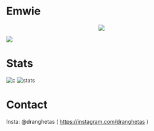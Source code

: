 # Emwie
<p align="center">
  <a href="https://github.com/emwie">
    <img src="https://discord.c99.nl/widget/theme-4/812224155608547348.png"/>
     </a>
</p>
<img src="https://komarev.com/ghpvc/?username=emwie&color=cyan"/>

# Stats
![c](https://github-readme-stats.vercel.app/api/top-langs/?username=drangheta&layout=compact&theme=dark) 
![stats](https://github-readme-stats.vercel.app/api?username=drangheta&show_icons=true&theme=dark)

# Contact
Insta: @dranghetas ( https://instagram.com/dranghetas ) </br>
